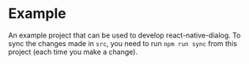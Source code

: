 # Example

An example project that can be used to develop react-native-dialog.
To sync the changes made in `src`, you need to run `npm run sync` from this project (each time you make a change).
